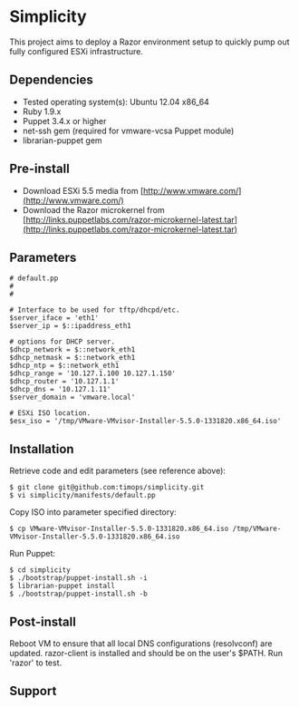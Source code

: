 # Simplicity

This project aims to deploy a Razor environment setup to quickly pump out fully configured ESXi infrastructure.

## Dependencies

* Tested operating system(s): Ubuntu 12.04 x86_64
* Ruby 1.9.x
* Puppet 3.4.x or higher
* net-ssh gem (required for vmware-vcsa Puppet module)
* librarian-puppet gem

## Pre-install

* Download ESXi 5.5 media from [http://www.vmware.com/](http://www.vmware.com/)
* Download the Razor microkernel from [http://links.puppetlabs.com/razor-microkernel-latest.tar](http://links.puppetlabs.com/razor-microkernel-latest.tar)

## Parameters

```Puppet
# default.pp
#
# 

# Interface to be used for tftp/dhcpd/etc.
$server_iface = 'eth1'
$server_ip = $::ipaddress_eth1

# options for DHCP server.
$dhcp_network = $::network_eth1
$dhcp_netmask = $::network_eth1
$dhcp_ntp = $::network_eth1
$dhcp_range = '10.127.1.100 10.127.1.150'
$dhcp_router = '10.127.1.1'
$dhcp_dns = '10.127.1.11'
$server_domain = 'vmware.local'

# ESXi ISO location.
$esx_iso = '/tmp/VMware-VMvisor-Installer-5.5.0-1331820.x86_64.iso'
```

## Installation

Retrieve code and edit parameters (see reference above):

    $ git clone git@github.com:timops/simplicity.git
    $ vi simplicity/manifests/default.pp
    
Copy ISO into parameter specified directory:    
    
    $ cp VMware-VMvisor-Installer-5.5.0-1331820.x86_64.iso /tmp/VMware-VMvisor-Installer-5.5.0-1331820.x86_64.iso
    
Run Puppet:

    $ cd simplicity
    $ ./bootstrap/puppet-install.sh -i
    $ librarian-puppet install
    $ ./bootstrap/puppet-install.sh -b
    
## Post-install

Reboot VM to ensure that all local DNS configurations (resolvconf) are updated.
razor-client is installed and should be on the user's $PATH.  Run 'razor' to test.


## Support
